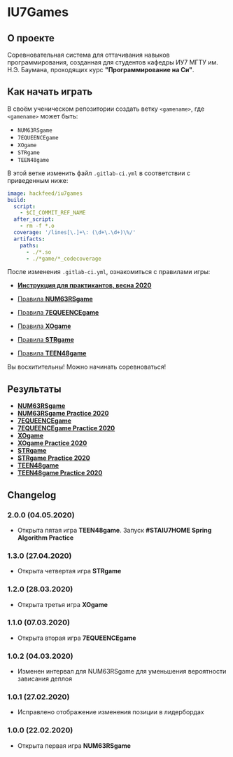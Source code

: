 # IU7Games

## О проекте
Соревновательная система для оттачивания навыков программирования, созданная для студентов кафедры ИУ7 МГТУ им. Н.Э. Баумана, проходящих курс **"Программирование на Си"**.

## Как начать играть 

В своём ученическом репозитории создать ветку `<gamename>`, 
где `<gamename>` может быть:
*  `NUM63RSgame`
* `7EQUEENCEgame`
* `XOgame`
* `STRgame`
* `TEEN48game`

В этой ветке изменить файл `.gitlab-ci.yml` в соответствии с приведенным ниже:
```yaml
image: hackfeed/iu7games
build:
  script:
    - $CI_COMMIT_REF_NAME
  after_script:
    - rm -f *.o
  coverage: '/lines[\.]+\: (\d+\.\d+)\%/'
  artifacts:
    paths:
      - ./*.so
      - ./*game/*_codecoverage
```

После изменения `.gitlab-ci.yml`, ознакомиться с правилами игры:

* [**Инструкция для практикантов, весна 2020**](https://git.iu7.bmstu.ru/IU7-Projects/iu7games/wikis/STAIU7HOME)

* [Правила **NUM63RSgame**](https://git.iu7.bmstu.ru/IU7-Projects/iu7games/wikis/NUM63RSgame-Greeting#показания-к-выполнению-задания)
* [Правила **7EQUEENCEgame**](https://git.iu7.bmstu.ru/IU7-Projects/iu7games/wikis/7EQUEENCEgame-Greeting#показания-к-выполнению-задания)
* [Правила **XOgame**](https://git.iu7.bmstu.ru/IU7-Projects/iu7games/wikis/XOgame-Greeting#показания-к-выполнению-задания)
* [Правила **STRgame**](https://git.iu7.bmstu.ru/IU7-Projects/iu7games/wikis/STRgame-Greeting#показания-к-выполнению-задания)
* [Правила **TEEN48game**](https://git.iu7.bmstu.ru/IU7-Projects/iu7games/wikis/TEEN48game-Greeting#показания-к-выполнению-задания)

Вы восхитительны! Можно начинать соревноваться!

## Результаты

* [**NUM63RSgame**](https://git.iu7.bmstu.ru/IU7-Projects/iu7games/-/wikis/NUM63RSgame-Leaderboard)
* [**NUM63RSgame Practice 2020**](https://git.iu7.bmstu.ru/IU7-Projects/iu7games/-/wikis/NUM63RSgame_practice-Leaderboard)
* [**7EQUEENCEgame**](https://git.iu7.bmstu.ru/IU7-Projects/iu7games/-/wikis/7EQUEENCEgame-Leaderboard)
* [**7EQUEENCEgame Practice 2020**](https://git.iu7.bmstu.ru/IU7-Projects/iu7games/-/wikis/7EQUEENCEgame_practice-Leaderboard)
* [**XOgame**](https://git.iu7.bmstu.ru/IU7-Projects/iu7games/-/wikis/XOgame-Leaderboard)
* [**XOgame Practice 2020**](https://git.iu7.bmstu.ru/IU7-Projects/iu7games/-/wikis/XOgame_practice-Leaderboard)
* [**STRgame**](https://git.iu7.bmstu.ru/IU7-Projects/iu7games/-/wikis/STRgame-Leaderboard)
* [**STRgame Practice 2020**](https://git.iu7.bmstu.ru/IU7-Projects/iu7games/-/wikis/STRgame_practice-Leaderboard)
* [**TEEN48game**](https://git.iu7.bmstu.ru/IU7-Projects/iu7games/-/wikis/TEEN48game-Leaderboard)
* [**TEEN48game Practice 2020**](https://git.iu7.bmstu.ru/IU7-Projects/iu7games/-/wikis/TEEN48game_practice-Leaderboard)

## Changelog

### 2.0.0 (04.05.2020)
* Открыта пятая игра **TEEN48game**. Запуск **#STAIU7HOME Spring Algorithm Practice**

### 1.3.0 (27.04.2020)
* Открыта четвертая игра **STRgame**

### 1.2.0 (28.03.2020)
* Открыта третья игра **XOgame**

### 1.1.0 (07.03.2020)
* Открыта вторая игра **7EQUEENCEgame**

### 1.0.2 (04.03.2020)
* Изменен интервал для NUM63RSgame для уменьшения вероятности зависания деплоя

### 1.0.1 (27.02.2020)
* Исправлено отображение изменения позиции в лидербордах

### 1.0.0 (22.02.2020)
* Открыта первая игра **NUM63RSgame**
